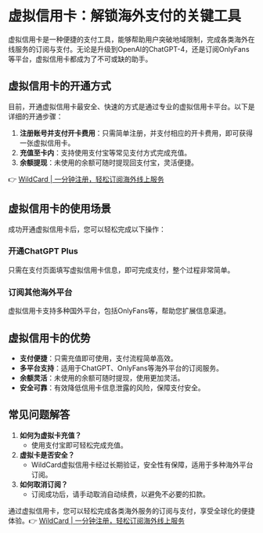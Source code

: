 # 虚拟信用卡：解锁海外支付的关键工具

虚拟信用卡是一种便捷的支付工具，能够帮助用户突破地域限制，完成各类海外在线服务的订阅与支付。无论是升级到OpenAI的ChatGPT-4，还是订阅OnlyFans等平台，虚拟信用卡都成为了不可或缺的助手。

## 虚拟信用卡的开通方式

目前，开通虚拟信用卡最安全、快速的方式是通过专业的虚拟信用卡平台。以下是详细的开通步骤：

1. **注册账号并支付开卡费用**：只需简单注册，并支付相应的开卡费用，即可获得一张虚拟信用卡。
2. **充值至卡内**：支持使用支付宝等常见支付方式完成充值。
3. **余额提现**：未使用的余额可随时提现回支付宝，灵活便捷。

👉 [WildCard | 一分钟注册，轻松订阅海外线上服务](https://bbtdd.com/WildCard)

## 虚拟信用卡的使用场景

成功开通虚拟信用卡后，您可以轻松完成以下操作：

### 开通ChatGPT Plus
只需在支付页面填写虚拟信用卡信息，即可完成支付，整个过程非常简单。

### 订阅其他海外平台
虚拟信用卡支持多种国外平台，包括OnlyFans等，帮助您扩展信息渠道。

## 虚拟信用卡的优势

- **支付便捷**：只需充值即可使用，支付流程简单高效。
- **多平台支持**：适用于ChatGPT、OnlyFans等海外平台的订阅服务。
- **余额灵活**：未使用的余额可随时提现，使用更加灵活。
- **安全可靠**：有效降低信用卡信息泄露的风险，保障支付安全。

## 常见问题解答

1. **如何为虚拟卡充值？**
   - 使用支付宝即可轻松完成充值。
2. **虚拟卡是否安全？**
   - WildCard虚拟信用卡经过长期验证，安全性有保障，适用于多种海外平台订阅。
3. **如何取消订阅？**
   - 订阅成功后，请手动取消自动续费，以避免不必要的扣款。

通过虚拟信用卡，您可以轻松完成各类海外服务的订阅与支付，享受全球化的便捷体验。👉 [WildCard | 一分钟注册，轻松订阅海外线上服务](https://bbtdd.com/WildCard)